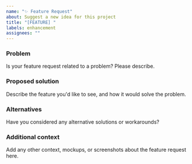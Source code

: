 ```yaml
---
name: "✨ Feature Request"
about: Suggest a new idea for this project
title: "[FEATURE] "
labels: enhancement
assignees: ""
---
```


### Problem
Is your feature request related to a problem? Please describe.

### Proposed solution
Describe the feature you'd like to see, and how it would solve the problem.

### Alternatives
Have you considered any alternative solutions or workarounds?

### Additional context
Add any other context, mockups, or screenshots about the feature request here.

